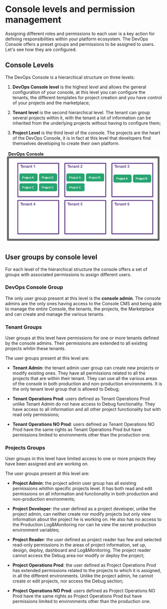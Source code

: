 # Console levels and permission management

Assigning different roles and permissions to each user is a key action for defining responsibilities within your platform ecosystem. 
The DevOps Console offers a preset groups and permissions to be assigned to users. 
Let's see how they are configured. 

## Console Levels

The DevOps Console is a hierarchical structure on three levels:

1. **DevOps Console level** is the highest level and allows the general configuration of your console, at this level you can configure the tenants, the different templates for project creation and you have control of your projects and the marketplace;

2. **Tenant level** is the second hierarchical level. The tenant can group several projects within it, with the tenant a lot of information can be inherited from the underlying projects without having to configure them;

3. **Project Level**  is the third level of the console. The projects are the heart of the DevOps Console, it is in fact at this level that developers find themselves developing to create their own platform. 

![alt text](img/DevOps_Console_levels.PNG)

## User groups by console level

For each level of the hierarchical structure the console offers a set of groups with associated permissions to assign different users.

### DevOps Console Group

The only user group present at this level is the **console admin**. The console admins are the only ones having access to the Console CMS and being able to manage the entire Console, the tenants, the projects, the Marketplace and can create and manage the various tenants.

### Tenant Groups

User groups at this level have permissions for one or more tenants defined by the console admins. Their permissions are extended to all existing projects whitin these tenants.

The user groups present at this level are:

- **Tenant Admin**: the tenant admin user group can create new projects or modify existing ones. They have all permissions related to all the projects that are within their tenant. They can use all the various areas of the console in both production and non-production environments. It is the only tenant level group that is allowed to Debug;

- **Tenant Operations Prod**: users defined as Tenant Operations Prod unlike Tenant Admin do not have access to Debug functionality. They have access to all information and all other project functionality but with read only permissions;

- **Tenant Operations NO Prod**: users defined as Tenant Operations NO Prod have the same rights as Tenant Operations Prod but have permissions limited to environments other than the production one.

### Projects Groups

User groups in this level have limited access to one or more projects they have been assigned and are working on.

The user groups present at this level are:

- **Project Admin**: the project admin user group has all existing permissions whithin specific projects level. It has both read and edit permissions on all information and functionality in both production and non-production environments;

- **Project Developer**: the user defined as a project developer, unlike the project admin, can neither create nor modify projects but only view information about the project he is working on. He also has no access to the Production Log&Monitoring nor can he view the secret production environment variables;

- **Project Reader**: the user defined as project reader has few and selected read-only permissions in the areas of project information, set up, design, deploy, dashboard and Log&Monitoring. The project reader cannot access the Debug area nor modify or deploy the project;

- **Project Operations Prod**: the user defined as Project Operations Prod has extended permissions related to the projects to which it is assigned, in all the different environments. Unlike the project admin, he cannot create or edit projects, nor access the Debug section;

- **Project Operations NO Prod**: users defined as Project Operations NO Prod have the same rights as Project Operations Prod but have permissions limited to environments other than the production one.















